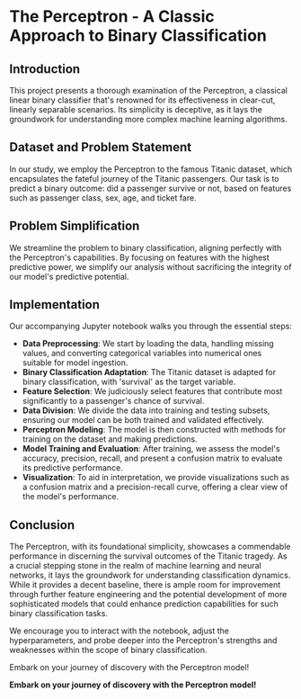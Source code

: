 # The Perceptron - A Classic Approach to Binary Classification

## Introduction
This project presents a thorough examination of the Perceptron, a classical linear binary classifier that's renowned for its effectiveness in clear-cut, linearly separable scenarios. Its simplicity is deceptive, as it lays the groundwork for understanding more complex machine learning algorithms.

## Dataset and Problem Statement
In our study, we employ the Perceptron to the famous Titanic dataset, which encapsulates the fateful journey of the Titanic passengers. Our task is to predict a binary outcome: did a passenger survive or not, based on features such as passenger class, sex, age, and ticket fare.

## Problem Simplification
We streamline the problem to binary classification, aligning perfectly with the Perceptron's capabilities. By focusing on features with the highest predictive power, we simplify our analysis without sacrificing the integrity of our model's predictive potential.

## Implementation
Our accompanying Jupyter notebook walks you through the essential steps:
- **Data Preprocessing**: We start by loading the data, handling missing values, and converting categorical variables into numerical ones suitable for model ingestion.
- **Binary Classification Adaptation**: The Titanic dataset is adapted for binary classification, with 'survival' as the target variable.
- **Feature Selection**: We judiciously select features that contribute most significantly to a passenger's chance of survival.
- **Data Division**: We divide the data into training and testing subsets, ensuring our model can be both trained and validated effectively.
- **Perceptron Modeling**: The model is then constructed with methods for training on the dataset and making predictions.
- **Model Training and Evaluation**: After training, we assess the model's accuracy, precision, recall, and present a confusion matrix to evaluate its predictive performance.
- **Visualization**: To aid in interpretation, we provide visualizations such as a confusion matrix and a precision-recall curve, offering a clear view of the model's performance.

## Conclusion
The Perceptron, with its foundational simplicity, showcases a commendable performance in discerning the survival outcomes of the Titanic tragedy. As a crucial stepping stone in the realm of machine learning and neural networks, it lays the groundwork for understanding classification dynamics. While it provides a decent baseline, there is ample room for improvement through further feature engineering and the potential development of more sophisticated models that could enhance prediction capabilities for such binary classification tasks.

We encourage you to interact with the notebook, adjust the hyperparameters, and probe deeper into the Perceptron's strengths and weaknesses within the scope of binary classification.

Embark on your journey of discovery with the Perceptron model!

**Embark on your journey of discovery with the Perceptron model!**
